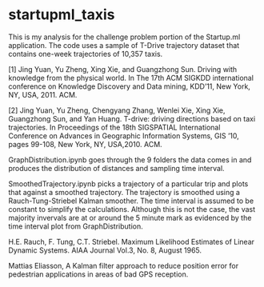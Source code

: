 # startupml_taxis
This is my analysis for the challenge problem portion of the Startup.ml application.  The code uses a sample of T-Drive trajectory dataset that contains one-week trajectories of 10,357 taxis.  

[1] Jing Yuan, Yu Zheng, Xing Xie, and Guangzhong Sun. Driving with knowledge from the physical world. In The 17th ACM SIGKDD international conference on Knowledge Discovery and Data mining, KDD’11, New York, NY, USA, 2011. ACM.

[2] Jing Yuan, Yu Zheng, Chengyang Zhang, Wenlei Xie, Xing Xie, Guangzhong Sun, and Yan Huang. T-drive: driving directions based on taxi trajectories. In Proceedings of the 18th SIGSPATIAL International Conference on Advances in Geographic Information Systems, GIS ’10, pages 99-108, New York, NY, USA,2010. ACM.

GraphDistribution.ipynb goes through the 9 folders the data comes in and produces the distribution of distances and sampling time interval.

SmoothedTrajectory.ipynb picks a trajectory of a particular trip and plots that against a smoothed trajectory.  The trajectory is smoothed using a Rauch-Tung-Striebel Kalman smoother.  The time interval is assumed to be constant to simplify the calculations.  Although this is not the case, the vast majority invervals are at or around the 5 minute mark as evidenced by the time interval plot from GraphDistribution.  

H.E. Rauch, F. Tung, C.T. Striebel.  Maximum Likelihood Estimates of Linear Dynamic Systems.  AIAA Journal Vol.3, No. 8, August 1965.

Mattias Eliasson, A Kalman filter approach to reduce position error for pedestrian applications in areas of bad GPS reception.  
